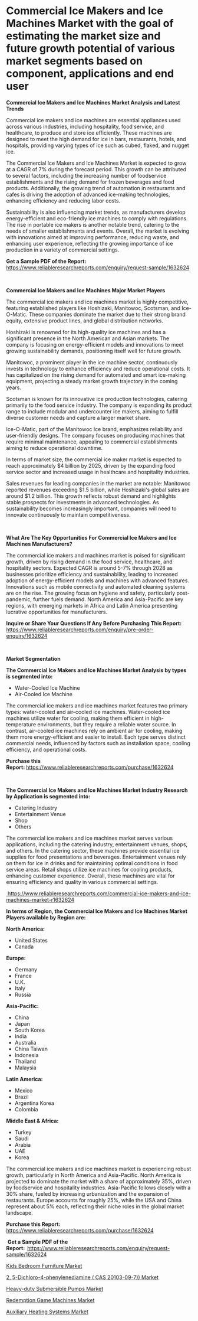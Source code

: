 <p><h1>Commercial Ice Makers and Ice Machines Market with the goal of estimating the market size and future growth potential of various market segments based on component, applications and end user</h1></p><p><strong>Commercial Ice Makers and Ice Machines Market Analysis and Latest Trends</strong></p>
<p><p>Commercial ice makers and ice machines are essential appliances used across various industries, including hospitality, food service, and healthcare, to produce and store ice efficiently. These machines are designed to meet the high demand for ice in bars, restaurants, hotels, and hospitals, providing varying types of ice such as cubed, flaked, and nugget ice.</p><p>The Commercial Ice Makers and Ice Machines Market is expected to grow at a CAGR of 7% during the forecast period. This growth can be attributed to several factors, including the increasing number of foodservice establishments and the rising demand for frozen beverages and food products. Additionally, the growing trend of automation in restaurants and cafes is driving the adoption of advanced ice-making technologies, enhancing efficiency and reducing labor costs.</p><p>Sustainability is also influencing market trends, as manufacturers develop energy-efficient and eco-friendly ice machines to comply with regulations. The rise in portable ice makers is another notable trend, catering to the needs of smaller establishments and events. Overall, the market is evolving with innovations aimed at improving performance, reducing waste, and enhancing user experience, reflecting the growing importance of ice production in a variety of commercial settings.</p></p>
<p><strong>Get a Sample PDF of the Report:&nbsp;</strong> <a href="https://www.reliableresearchreports.com/enquiry/request-sample/1632624?utm_campaign=114&utm_medium=2&utm_source=Github&utm_content=ia&utm_term=29032025&utm_id=commercial-ice-makers-and-ice-machines">https://www.reliableresearchreports.com/enquiry/request-sample/1632624</a></p>
<p>&nbsp;</p>
<p><strong>Commercial Ice Makers and Ice Machines Major Market Players</strong></p>
<p><p>The commercial ice makers and ice machines market is highly competitive, featuring established players like Hoshizaki, Manitowoc, Scotsman, and Ice-O-Matic. These companies dominate the market due to their strong brand equity, extensive product lines, and global distribution networks.</p><p>Hoshizaki is renowned for its high-quality ice machines and has a significant presence in the North American and Asian markets. The company is focusing on energy-efficient models and innovations to meet growing sustainability demands, positioning itself well for future growth.</p><p>Manitowoc, a prominent player in the ice machine sector, continuously invests in technology to enhance efficiency and reduce operational costs. It has capitalized on the rising demand for automated and smart ice-making equipment, projecting a steady market growth trajectory in the coming years.</p><p>Scotsman is known for its innovative ice production technologies, catering primarily to the food service industry. The company is expanding its product range to include modular and undercounter ice makers, aiming to fulfill diverse customer needs and capture a larger market share.</p><p>Ice-O-Matic, part of the Manitowoc Ice brand, emphasizes reliability and user-friendly designs. The company focuses on producing machines that require minimal maintenance, appealing to commercial establishments aiming to reduce operational downtime.</p><p>In terms of market size, the commercial ice maker market is expected to reach approximately $4 billion by 2025, driven by the expanding food service sector and increased usage in healthcare and hospitality industries.</p><p>Sales revenues for leading companies in the market are notable: Manitowoc reported revenues exceeding $1.5 billion, while Hoshizaki's global sales are around $1.2 billion. This growth reflects robust demand and highlights stable prospects for investments in advanced technologies. As sustainability becomes increasingly important, companies will need to innovate continuously to maintain competitiveness.</p></p>
<p>&nbsp;</p>
<p><strong>What Are The Key Opportunities For Commercial Ice Makers and Ice Machines Manufacturers?</strong></p>
<p><p>The commercial ice makers and machines market is poised for significant growth, driven by rising demand in the food service, healthcare, and hospitality sectors. Expected CAGR is around 5-7% through 2028 as businesses prioritize efficiency and sustainability, leading to increased adoption of energy-efficient models and machines with advanced features. Innovations such as mobile connectivity and automated cleaning systems are on the rise. The growing focus on hygiene and safety, particularly post-pandemic, further fuels demand. North America and Asia-Pacific are key regions, with emerging markets in Africa and Latin America presenting lucrative opportunities for manufacturers.</p></p>
<p><strong>Inquire or Share Your Questions If Any Before Purchasing This Report:</strong> <a href="https://www.reliableresearchreports.com/enquiry/pre-order-enquiry/1632624?utm_campaign=114&utm_medium=2&utm_source=Github&utm_content=ia&utm_term=29032025&utm_id=commercial-ice-makers-and-ice-machines">https://www.reliableresearchreports.com/enquiry/pre-order-enquiry/1632624</a></p>
<p>&nbsp;</p>
<p><strong>Market Segmentation</strong></p>
<p><strong>The Commercial Ice Makers and Ice Machines Market Analysis by types is segmented into:</strong></p>
<p><ul><li>Water-Cooled Ice Machine</li><li>Air-Cooled Ice Machine</li></ul></p>
<p><p>The commercial ice makers and ice machines market features two primary types: water-cooled and air-cooled ice machines. Water-cooled ice machines utilize water for cooling, making them efficient in high-temperature environments, but they require a reliable water source. In contrast, air-cooled ice machines rely on ambient air for cooling, making them more energy-efficient and easier to install. Each type serves distinct commercial needs, influenced by factors such as installation space, cooling efficiency, and operational costs.</p></p>
<p><strong>Purchase this Report:&nbsp;</strong><a href="https://www.reliableresearchreports.com/purchase/1632624?utm_campaign=114&utm_medium=2&utm_source=Github&utm_content=ia&utm_term=29032025&utm_id=commercial-ice-makers-and-ice-machines">https://www.reliableresearchreports.com/purchase/1632624</a></p>
<p>&nbsp;</p>
<p><strong>The Commercial Ice Makers and Ice Machines Market Industry Research by Application is segmented into:</strong></p>
<p><ul><li>Catering Industry</li><li>Entertainment Venue</li><li>Shop</li><li>Others</li></ul></p>
<p><p>The commercial ice makers and ice machines market serves various applications, including the catering industry, entertainment venues, shops, and others. In the catering sector, these machines provide essential ice supplies for food presentations and beverages. Entertainment venues rely on them for ice in drinks and for maintaining optimal conditions in food service areas. Retail shops utilize ice machines for cooling products, enhancing customer experience. Overall, these machines are vital for ensuring efficiency and quality in various commercial settings.</p></p>
<p><a href="https://www.reliableresearchreports.com/commercial-ice-makers-and-ice-machines-market-r1632624?utm_campaign=114&utm_medium=2&utm_source=Github&utm_content=ia&utm_term=29032025&utm_id=commercial-ice-makers-and-ice-machines">&nbsp;https://www.reliableresearchreports.com/commercial-ice-makers-and-ice-machines-market-r1632624</a></p>
<p><strong>In terms of Region, the Commercial Ice Makers and Ice Machines Market Players available by Region are:</strong></p>
<p>
    <p> <strong> North America: </strong>
        <ul>
            <li>United States</li>
            <li>Canada</li>
        </ul>
        </p> 
    <p> <strong> Europe: </strong>
        <ul>
            <li>Germany</li>
            <li>France</li>
            <li>U.K.</li>
            <li>Italy</li>
            <li>Russia</li>
        </ul>
        </p> 
    <p> <strong> Asia-Pacific: </strong>
        <ul>
            <li>China</li>
            <li>Japan</li>
            <li>South Korea</li>
            <li>India</li>
            <li>Australia</li>
            <li>China Taiwan</li>
            <li>Indonesia</li>
            <li>Thailand</li>
            <li>Malaysia</li>
        </ul>
        </p> 
    <p> <strong> Latin America: </strong>
        <ul>
            <li>Mexico</li>
            <li>Brazil</li>
            <li>Argentina Korea</li>
            <li>Colombia</li>
        </ul>
        </p> 
    <p> <strong> Middle East & Africa: </strong>
        <ul>
            <li>Turkey</li>
            <li>Saudi</li>
            <li>Arabia</li>
            <li>UAE</li>
            <li>Korea</li>
        </ul>
    </p>
    </p>
<p><p>The commercial ice makers and ice machines market is experiencing robust growth, particularly in North America and Asia-Pacific. North America is projected to dominate the market with a share of approximately 35%, driven by foodservice and hospitality industries. Asia-Pacific follows closely with a 30% share, fueled by increasing urbanization and the expansion of restaurants. Europe accounts for roughly 25%, while the USA and China represent about 5% each, reflecting their niche roles in the global market landscape.</p></p>
<p><strong>Purchase this Report: </strong><a href="https://www.reliableresearchreports.com/purchase/1632624?utm_campaign=114&utm_medium=2&utm_source=Github&utm_content=ia&utm_term=29032025&utm_id=commercial-ice-makers-and-ice-machines">https://www.reliableresearchreports.com/purchase/1632624</a></p>
<p>&nbsp;<strong>Get a Sample PDF of the Report:&nbsp;&nbsp;</strong><a href="https://www.reliableresearchreports.com/enquiry/request-sample/1632624?utm_campaign=114&utm_medium=2&utm_source=Github&utm_content=ia&utm_term=29032025&utm_id=commercial-ice-makers-and-ice-machines">https://www.reliableresearchreports.com/enquiry/request-sample/1632624</a></p>
<p><strong></strong></p>
<p><p><a href="https://github.com/godutetraeva/Market-Research-Report-List-1/blob/main/kids-bedroom-furniture-market.md?utm_campaign=114&utm_medium=2&utm_source=Github&utm_content=ia&utm_term=29032025&utm_id=commercial-ice-makers-and-ice-machines">Kids Bedroom Furniture Market</a></p><p><a href="https://github.com/farjonazemi7/Market-Research-Report-List-1/blob/main/2-5-dichloro-4-phenylenediamine-cas-20103-09-7-market.md?utm_campaign=114&utm_medium=2&utm_source=Github&utm_content=ia&utm_term=29032025&utm_id=commercial-ice-makers-and-ice-machines">2, 5-Dichloro-4-phenylenediamine ( CAS 20103-09-7)) Market</a></p><p><a href="https://github.com/cernkomlkawi/Market-Research-Report-List-1/blob/main/heavy-duty-submersible-pumps-market.md?utm_campaign=114&utm_medium=2&utm_source=Github&utm_content=ia&utm_term=29032025&utm_id=commercial-ice-makers-and-ice-machines">Heavy-duty Submersible Pumps Market</a></p><p><a href="https://github.com/trossdushi7u/Market-Research-Report-List-1/blob/main/redemption-game-machines-market.md?utm_campaign=114&utm_medium=2&utm_source=Github&utm_content=ia&utm_term=29032025&utm_id=commercial-ice-makers-and-ice-machines">Redemption Game Machines Market</a></p><p><a href="https://github.com/abuegalawixo/Market-Research-Report-List-1/blob/main/auxiliary-heating-systems-market.md?utm_campaign=114&utm_medium=2&utm_source=Github&utm_content=ia&utm_term=29032025&utm_id=commercial-ice-makers-and-ice-machines">Auxiliary Heating Systems Market</a></p></p>